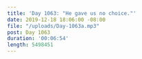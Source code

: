 ```yaml
---
title: 'Day 1063: "He gave us no choice."'
date: 2019-12-18 18:06:00 -08:00
file: "/uploads/Day-1063a.mp3"
post: Day 1063
duration: '00:06:54'
length: 5498451
---
```


